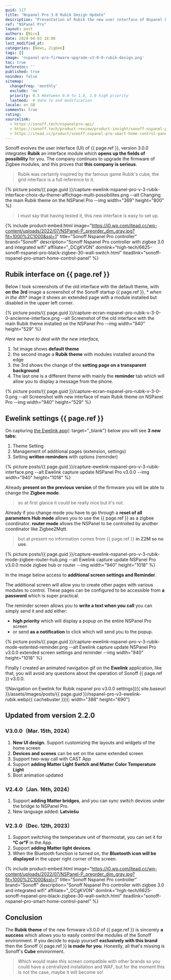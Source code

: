 ```yaml
---
guid: 117
title: "Nspanel Pro 3.0 Rubik Design Update"
description: "Presentation of Rubik the new user interface of Nspanel Pro for a new experience takes areas of Rbuki's cube."
ref: "NSPanel Pro"
layout: post
authors: [Nico]
date: 2024-04-03 18:00
last_modified_at: 
categories: [News, Zigbee]
tags: []
image: 'nspanel-pro-firmware-upgrade-v3-0-0-rubik-design.png'
toc: true
beforetoc: ''
published: true
noindex: false
sitemap:
  changefreq: 'monthly'
  exclude: 'no'
  priority: 0.5 #between 0.0 to 1.0, 1.0 high priority
  lastmod:  # date to end modification
locale: en_GB
comments: true
rating:  
sourcelink:
  - https://sonoff.tech/nspanelpro-api/
  - https://sonoff.tech/product-review/product-insight/sonoff-nspanel-pro-version-update-information-and-faq/
  - https://itead.cc/product/sonoff-nspanel-pro-smart-home-control-panel/ref/122/
---
```


Sonoff evolves the user interface (UI) of {{ page.ref }}, version 3.0.0 integrates **Rubik** an interface module which **opens up the fields of possibility** for you. The company continues to upgrade the firmware of Zigbee modules, and this proves that **this company is serious**.

> Rubik was certainly inspired by the famous game Rubik's cube, the grid interface is a full reference to it.

{% picture posts/{{ page.guid }}/capture-ewelink-nspanel-pro-v-3-rubik-interface-choix-du-theme-affichage-multi-possibilites.png --alt Changing the main Rubik theme on the NSPanel Pro --img width="369" height="800" %}

> I must say that having tested it, this new interface is easy to set up.

{% include product-embed.html image="https://i0.wp.com/itead.cc/wp-content/uploads/2022/07/NSPanel-P_preorder_dim_gray.jpg?fit=1000%2C1000&ssl=1" title="Sonoff Nspanel Pro controller" brand="Sonoff" description="Sonoff Nspanel Pro controller with zigbee 3.0 and integrated wifi" affiliate="_DCgKVON" domlink="high-tech/6625-sonoff-nspanel-pro-black-zigbee-30-wall-switch.html" iteadlink="sonoff-nspanel-pro-smart-home-control-panel" %}


## Rubik interface on {{ page.ref }}

Below I took screenshots of the old interface with the default theme, with **on the 3rd** image a screenshot of the Sonoff startup {{ page.ref }}, * *when in the 4th** image it shows an extended page with a module installed but disabled in the upper left corner.

{% picture posts/{{ page.guid }}/capture-ecran-nspanel-pro-rubik-v-3-0-0-ancienne-interface.png --alt Screenshot of the old interface with the main Rubik theme installed on the NSPanel Pro --img width="940" height="529" %}

*Here we have to deal with the new interface,*

1. 1st image shows **default theme**
2. the second image a **Rubik theme** with modules installed around the edge
3. the 3rd shows the change of the **setting page on a transparent background**
4. The last one is a different theme with mainly the **reminder** tab which will allow you to display a message from the phone.

{% picture posts/{{ page.guid }}/capture-ecran-nspanel-pro-rubik-v-3-0-0.png --alt Screenshot with new interface of main Rubik theme on NSPanel Pro --img width="940" height="529" %}

## Ewelink settings {{ page.ref }}

On capturing [the Ewelink app](https://play.google.com/store/apps/details?id=com.coolkit&hl=fr&gl=US){: target="_blank"} below you will see **3 new tabs:**

1. Theme Setting
2. Management of additional pages (extension, settings)
3. Setting **written reminders** with options (reminder)

{% picture posts/{{ page.guid }}/capture-ewelink-nspanel-pro-v-3-rubik-interface.png --alt Ewelink capture update NSPanel Pro v3.0.0 --img width="940" height="1018" %}

Already **present on the previous version** of the firmware you will be able to change the **Zigbee mode**.

> so at first glance it could be really nice but it's not.

Already if you change mode you have to go through a **reset of all parameters**
**Hub mode** allows you to use the {{ page.ref }} as a zigbee coordinator.
**router mode** allows the NSPanel to be controlled by another coordinator like Zigbee2Mqtt.

> but at present no information comes from {{ page.ref }} **in Z2M so no use**.

{% picture posts/{{ page.guid }}/capture-ewelink-nspanel-pro-v-3-rubik-mode-zigbee-router-hub.png --alt Ewelink capture update NSPanel Pro v3.0.0 mode zigbee hub or router --img width="940" height="1018" %}

In the image below access to **additional screen settings and Reminder**.

The additional screen will allow you to create other pages with various modules to control. These pages can be configured to be accessible from **a password** which is super practical.

The reminder screen allows you to **write a text when you call** you can simply send it and add either:

- **high priority** which will display a popup on the entire NSPanel Pro screen
- or send **as a notification** to click which will send you to the popup.

{% picture posts/{{ page.guid }}/capture-ewelink-nspanel-pro-v-3-rubik-mode-extented-reminder.png --alt Ewelink capture update NSPanel Pro v3.0.0 extended screen settings and reminder --img width="940" height="1018" %}

Finally I created an animated navigation gif on the **Ewelink** application, like that, you will avoid any questions about the operation of Sonoff {{ page.ref }} v3.0.0.

![Navigation on Ewelink for Rubik nspanel pro v3.0.0 settings]({{ site.baseurl }}/assets/images/posts/{{ page.guid }}/nspanel-pro-v3-ewelink-rubik.webp{{ cachebuster }}){: width="388" height="690"}

## Updated from version 2.2.0

### V3.0.0（Mar. 15th, 2024）

1. **New UI design.** Support customizing the layouts and widgets of the home screen
2. **Devices and scenes** can be set on the same extended screen
3. Support two-way call with CAST App
4. Support **adding Matter Light Switch and Matter Color Temperature Light**
5. Boot animation updated

### V2.4.0（Jan. 16th, 2024）

1. Support **adding Matter bridges**, and you can sync switch devices under the bridge to NSPanel Pro.
2. New language added: **Latviešu**

### V2.3.0（Dec. 12th, 2023）

1. Support switching the temperature unit of thermostat, you can set it for **℃ or℉** in the App. 
2. Support **adding Matter light devices**.
3. When the Bluetooth function is turned on, the **Bluetooth icon will be displayed** in the upper right corner of the screen.

{% include product-embed.html image="https://i0.wp.com/itead.cc/wp-content/uploads/2022/07/NSPanel-P_preorder_dim_gray.jpg?fit=1000%2C1000&ssl=1" title="Sonoff Nspanel Pro controller" brand="Sonoff" description="Sonoff Nspanel Pro controller with zigbee 3.0 and integrated wifi" affiliate="_DCgKVON" domlink="high-tech/6625-sonoff-nspanel-pro-black-zigbee-30-wall-switch.html" iteadlink="sonoff-nspanel-pro-smart-home-control-panel" %}

## Conclusion

The **Rubik theme** of the new firmware v3.0.0 of {{ page.ref }} is sincerely **a success** which allows you to easily control the modules of the Sonoff environment. If you decide to equip yourself **exclusively with this brand** then the Sonoff {{ page.ref }} **is made for you**. Honestly, all that's missing is Sonoff's **Cube** environment.

> Which would make this screen compatible with other brands so you could have a centralized installation and WAF, but for the moment this is not the case, maybe it will become so!
